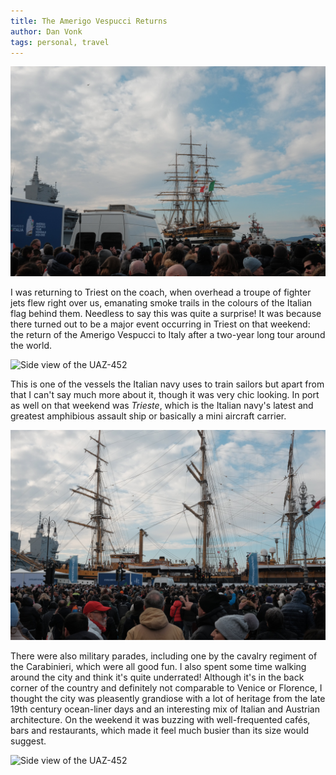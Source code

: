 ```yaml
---
title: The Amerigo Vespucci Returns
author: Dan Vonk
tags: personal, travel
---
```


![The sailing ship returning](/images/DSCF8603.JPG "Amerigo Vespucci being towed back into port.")

I was returning to Triest on the coach, when overhead a troupe of fighter jets
flew right over us, emanating smoke trails in the colours of the Italian flag
behind them. Needless to say this was quite a surprise! It was because there
turned out to be a major event occurring in Triest on that weekend: the return of
the Amerigo Vespucci to Italy after a two-year long tour around the world.

<!--more-->

![Side view of the UAZ-452](/images/DSCF8586.JPG "The sailing ship in front of
Trieste, Italy's not-quite aicraft carrier and most modern vessel.")

This is one of the vessels the Italian navy uses to train sailors but apart
from that I can't say much more about it, though it was very chic looking. In
port as well on that weekend was _Trieste_, which is the Italian navy's latest
and greatest amphibious assault ship or basically a mini aircraft carrier.

![Crowds in front of the sailing ship](/images/DSCF8631.JPG "Crowds gather to watch Amerigo Vespucci return to harbour.")

There were also military parades, including one by the cavalry regiment of the
Carabinieri, which were all good fun. I also spent some time walking around the
city and think it's quite underrated! Although it's in the back corner of the
country and definitely not comparable to Venice or Florence, I thought the city
was pleasently grandiose with a lot of heritage from the late 19th century ocean-liner
days and an interesting mix of Italian and Austrian architecture. On the weekend
it was buzzing with well-frequented cafés, bars and restaurants, which made it
feel much busier than its size would suggest.

![Side view of the UAZ-452](/images/DSCF8610.JPG "Flags raised in the Piazza
Unità d'Italia.")




